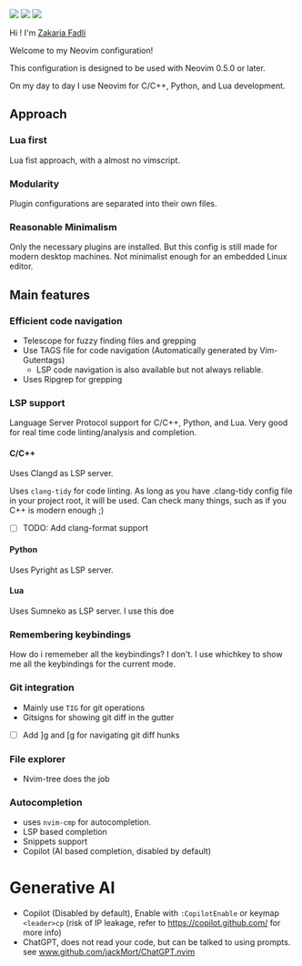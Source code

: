 <a href="https://dotfyle.com/zakaria1193/zfanvim"><img src="https://dotfyle.com/zakaria1193/zfanvim/badges/plugins?style=flat" /></a>
<a href="https://dotfyle.com/zakaria1193/zfanvim"><img src="https://dotfyle.com/zakaria1193/zfanvim/badges/leaderkey?style=flat" /></a>
<a href="https://dotfyle.com/zakaria1193/zfanvim"><img src="https://dotfyle.com/zakaria1193/zfanvim/badges/plugin-manager?style=flat" /></a>

Hi ! I'm <a href="https://linkedin.com/in/fadlizakaria">Zakaria Fadli</a>

Welcome to my Neovim configuration!

This configuration is designed to be used with Neovim 0.5.0 or later.

On my day to day I use Neovim for C/C++, Python, and Lua development.

## Approach

### Lua first

Lua fist approach, with a almost no vimscript.

### Modularity

Plugin configurations are separated into their own files.

### Reasonable Minimalism

Only the necessary plugins are installed. But this config is still made for modern desktop machines.
Not minimalist enough for an embedded Linux editor.

## Main features

### Efficient code navigation

- Telescope for fuzzy finding files and grepping
- Use TAGS file for code navigation (Automatically generated by Vim-Gutentags)
  - LSP code navigation is also available but not always reliable.
- Uses Ripgrep for grepping

### LSP support

Language Server Protocol support for C/C++, Python, and Lua.
Very good for real time code linting/analysis and completion.

#### C/C++

Uses Clangd as LSP server.

Uses `clang-tidy` for code linting. As long as you have .clang-tidy config file in your project root, it will be used.
Can check many things, such as if you C++ is modern enough ;)

- [ ] TODO: Add clang-format support

#### Python

Uses Pyright as LSP server.

#### Lua

Uses Sumneko as LSP server.
I use this doe

### Remembering keybindings

How do i rememeber all the keybindings? I don't.
I use whichkey to show me all the keybindings for the current mode.

### Git integration

- Mainly use `TIG` for git operations
- Gitsigns for showing git diff in the gutter
- [ ] Add ]g and [g for navigating git diff hunks

### File explorer

- Nvim-tree does the job

### Autocompletion

- uses `nvim-cmp` for autocompletion.
- LSP based completion
- Snippets support
- Copilot (AI based completion, disabled by default)

# Generative AI

- Copilot (Disabled by default), Enable with `:CopilotEnable` or keymap `<leader>cp`
  (risk of IP leakage, refer to https://copilot.github.com/ for more info)
- ChatGPT, does not read your code, but can be talked to using prompts.
  see www.github.com/jackMort/ChatGPT.nvim
